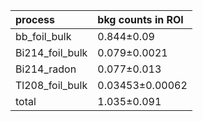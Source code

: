 | **process**       | **bkg counts in ROI** |
|:------------------|:----------------------|
| bb\_foil\_bulk    | 0.844±0.09            |
| Bi214\_foil\_bulk | 0.079±0.0021          |
| Bi214\_radon      | 0.077±0.013           |
| Tl208\_foil\_bulk | 0.03453±0.00062       |
| total             | 1.035±0.091           |
